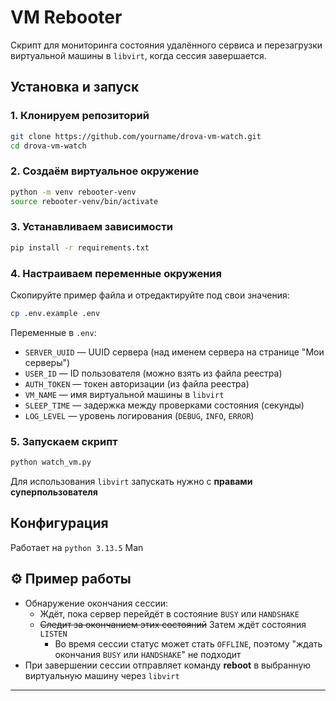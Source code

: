 
# VM Rebooter

Скрипт для мониторинга состояния удалённого сервиса и перезагрузки виртуальной машины в `libvirt`, когда сессия завершается.  

## Установка и запуск

### 1. Клонируем репозиторий

```bash
git clone https://github.com/yourname/drova-vm-watch.git
cd drova-vm-watch
````

### 2. Создаём виртуальное окружение

```bash
python -m venv rebooter-venv
source rebooter-venv/bin/activate
```

### 3. Устанавливаем зависимости

```bash
pip install -r requirements.txt
```

### 4. Настраиваем переменные окружения

Скопируйте пример файла и отредактируйте под свои значения:

```bash
cp .env.example .env
```

Переменные в `.env`:

* `SERVER_UUID` — UUID сервера (над именем сервера на странице "Мои серверы")
* `USER_ID` — ID пользователя (можно взять из файла реестра)
* `AUTH_TOKEN` — токен авторизации (из файла реестра)
* `VM_NAME` — имя виртуальной машины в `libvirt`
* `SLEEP_TIME` — задержка между проверками состояния (секунды)
* `LOG_LEVEL` — уровень логирования (`DEBUG`, `INFO`, `ERROR`)

### 5. Запускаем скрипт


```bash
python watch_vm.py
```

Для использования `libvirt` запускать нужно с **правами суперпользователя**

## Конфигурация

Работает на `python 3.13.5`
Man

## ⚙️ Пример работы

* Обнаружение окончания сессии:
  * Ждёт, пока сервер перейдёт в состояние `BUSY` или `HANDSHAKE`
  * ~~Следит за окончанием этих состояний~~ Затем ждёт состояния `LISTEN`
    * Во время сессии статус может стать `OFFLINE`, поэтому "ждать окончания `BUSY` или `HANDSHAKE`" не подходит
* При завершении сессии отправляет команду **reboot** в выбранную виртуальную машину через `libvirt`

---
